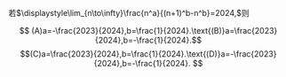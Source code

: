 若$\displaystyle\lim_{n\to\infty}\frac{n^a}{(n+1)^b-n^b}=2024,$则

$$
(A)a=-\frac{2023}{2024},b=\frac{1}{2024}.\text{(B)}a=\frac{2023}{2024},b=-\frac{1}{2024}.$$
$$(C)a=\frac{2023}{2024},b=\frac{1}{2024}.\text{(D)}a=-\frac{2023}{2024},b=-\frac{1}{2024}.
$$